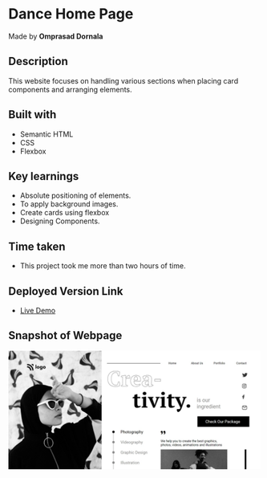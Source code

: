 # Dance Home Page

Made by **Omprasad Dornala**

## Description

This website focuses on handling various sections when placing card components and arranging elements.

## Built with

- Semantic HTML
- CSS
- Flexbox

## Key learnings

- Absolute positioning of elements.
- To apply background images.
- Create cards using flexbox
- Designing Components.

## Time taken

- This project took me more than two hours of time.

## Deployed Version Link

- [Live Demo](https://dance-home-page-op.netlify.app/)

## Snapshot of Webpage

![Desktop view](./Thumbnail.png)